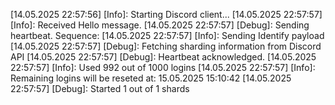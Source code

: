 [14.05.2025 22:57:56] [Info]: Starting Discord client...
[14.05.2025 22:57:57] [Info]: Received Hello message.
[14.05.2025 22:57:57] [Debug]: Sending heartbeat. Sequence: 
[14.05.2025 22:57:57] [Info]: Sending Identify payload
[14.05.2025 22:57:57] [Debug]: Fetching sharding information from Discord API
[14.05.2025 22:57:57] [Debug]: Heartbeat acknowledged.
[14.05.2025 22:57:57] [Info]: Used 992 out of 1000 logins
[14.05.2025 22:57:57] [Info]: Remaining logins will be reseted at: 15.05.2025 15:10:42
[14.05.2025 22:57:57] [Debug]: Started 1 out of 1 shards
